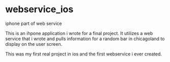 webservice_ios
==============

iphone part of web service


This is an ihpone application i wrote for a final project.  It utilizes a web service that i wrote and
pulls information for a random bar in chicagoland to display on the user screen.

This was my first real project in ios and the first webservice i ever created.
